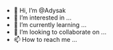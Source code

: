 - 👋 Hi, I’m @Adysak
- 👀 I’m interested in ...
- 🌱 I’m currently learning ...
- 💞️ I’m looking to collaborate on ...
- 📫 How to reach me ...

<!---
Adysak/Adysak is a ✨ special ✨ repository because its `README.md` (this file) appears on your GitHub profile.
You can click the Preview link to take a look at your changes.
--->
